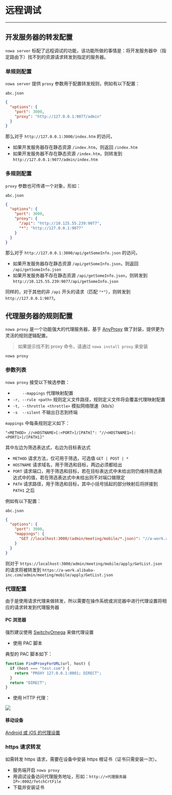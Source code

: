 # 远程调试

---

## 开发服务器的转发配置

`nowa server` 标配了远程调试的功能，该功能所做的事情是：将开发服务器中（指定路由下）找不到的资源请求转发到指定的服务器。

### 单规则配置

`nowa server` 提供 `proxy` 参数用于配置转发规则，例如有以下配置：

`abc.json`
```json
{
  "options": {
    "port": 3000,
    "proxy": "http://127.0.0.1:9077/admin"
  }
}
```

那么对于 `http://127.0.0.1:3000/index.htm` 的访问，
- 如果开发服务器存在静态资源 `/index.htm`，则返回 `/index.htm`
- 如果开发服务器不存在静态资源 `/index.htm`，则转发到 `http://127.0.0.1:9077/admin/index.htm`

### 多规则配置

`proxy` 参数也可传递一个对象，形如：

`abc.json`
```json
{
  "options": {
    "port": 3000,
    "proxy": {
      "/api": "http://10.125.55.239:9077",
      "*": "http://127.0.0.1:9077"
    }
  }
}
```

那么对于 `http://127.0.0.1:3000/api/getSomeInfo.json` 的访问，
- 如果开发服务器存在静态资源 `/api/getSomeInfo.json`，则返回 `/api/getSomeInfo.json`
- 如果开发服务器不存在静态资源 `/api/getSomeInfo.json`，则转发到 `http://10.125.55.239:9077/api/getSomeInfo.json`

同样的，对于其他的非 `/api` 开头的请求（匹配 `"*"`），则转发到 `http://127.0.0.1:9077`。

## 代理服务器的规则配置

`nowa proxy` 是一个功能强大的代理服务器，基于 [AnyProxy](http://anyproxy.io/) 做了封装，提供更为灵活的规则逻辑配置。

> 如果提示找不到 proxy 命令，请通过 `nowa install proxy` 来安装

```shell
nowa proxy
```

### 参数列表

`nowa proxy` 接受以下候选参数：

- `    --mappings` 代理映射配置
- `-r, --rule <path>` 规则定义文件路径，规则定义文件将会覆盖代理映射配置
- `-t, --throttle <throttle>` 模拟网络限速（kb/s）
- `-s  --silent` 不输出日志到终端

`mappings` 中每条规则定义如下：

```
"<METHOD> //<HOSTNAME>[:<PORT>]/[PATH]": "//<HOSTNAME1>[:<PORT1>]/[PATH1]"
```

其中左边为筛选表达式，右边为目标表达式
- `METHOD` 请求方法，仅可用于筛选，可选值 `GET | POST | *`
- `HOSTNAME` 请求域名，用于筛选和目标，两边必须都给出
- `PORT` 请求端口，用于筛选和目标，若在目标表达式中未给出则仍维持筛选表达式中的值，若在筛选表达式中未给出则不对端口做限定
- `PATH` 请求路径，用于筛选和目标，其中小括号括起的部分映射后将拼接到 `PATH1` 之后

例如有以下配置：

`abc.json`
```json
{
  "options": {
    "port": 3000,
    "mappings": {
      "GET //localhost:3000/(admin/meeting/mobile/*.json)": "//a-work.alibaba-inc.com:443"
    }
  }
}
```

则对于 `https://localhost:3000/admin/meeting/mobile/apply/GetList.json` 的请求将被转发到 `https://a-work.alibaba-inc.com/admin/meeting/mobile/apply/GetList.json`

### 代理配置

由于是使用请求代理来做转发，所以需要在操作系统或浏览器中进行代理设置将相应的请求转发到代理服务器

#### PC 浏览器

强烈建议使用 [SwitchyOmega](https://chrome.google.com/webstore/detail/proxy-switchyomega/padekgcemlokbadohgkifijomclgjgif) 来做代理设置

- 使用 PAC 脚本

典型的 PAC 脚本如下：
```js
function FindProxyForURL(url, host) {
  if (host === "test.com") {
    return "PROXY 127.0.0.1:8001; DIRECT";
  }
  return "DIRECT";
}
```

- 使用 HTTP 代理：

![](https://gw.alicdn.com/tfscom/TB1lZLqKpXXXXcQXpXXXXXXXXXX)

#### 移动设备

[Android 或 iOS 的代理设置](https://www.google.com/search?q=Android+iOS+%E4%BB%A3%E7%90%86%E8%AE%BE%E7%BD%AE&gws_rd=cr,ssl)

### https 请求转发

如需转发 https 请求，需要在设备中安装 https 根证书（证书只需安装一次）。

- 服务端开启 `nowa proxy`
- 用调试设备访问代理服务地址，形如：`http://<代理服务器 IP>:8002/fetchCrtFile`
- 下载并安装证书
